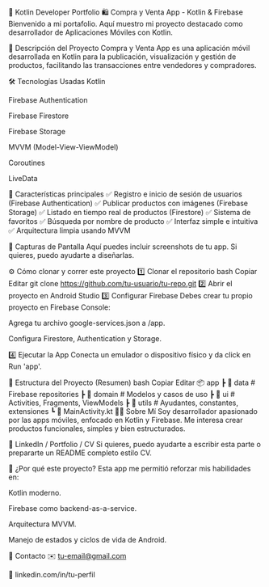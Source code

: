 📱 Kotlin Developer Portfolio
🛍️ Compra y Venta App - Kotlin & Firebase
Bienvenido a mi portafolio.
Aquí muestro mi proyecto destacado como desarrollador de Aplicaciones Móviles con Kotlin.

🚀 Descripción del Proyecto
Compra y Venta App es una aplicación móvil desarrollada en Kotlin para la publicación, visualización y gestión de productos, facilitando las transacciones entre vendedores y compradores.

🛠️ Tecnologías Usadas
Kotlin

Firebase Authentication

Firebase Firestore

Firebase Storage

MVVM (Model-View-ViewModel)

Coroutines

LiveData

🎯 Características principales
✅ Registro e inicio de sesión de usuarios (Firebase Authentication)
✅ Publicar productos con imágenes (Firebase Storage)
✅ Listado en tiempo real de productos (Firestore)
✅ Sistema de favoritos
✅ Búsqueda por nombre de producto
✅ Interfaz simple e intuitiva
✅ Arquitectura limpia usando MVVM

📸 Capturas de Pantalla
Aquí puedes incluir screenshots de tu app. Si quieres, puedo ayudarte a diseñarlas.

⚙️ Cómo clonar y correr este proyecto
1️⃣ Clonar el repositorio
bash
Copiar
Editar
git clone https://github.com/tu-usuario/tu-repo.git
2️⃣ Abrir el proyecto en Android Studio
3️⃣ Configurar Firebase
Debes crear tu propio proyecto en Firebase Console:

Agrega tu archivo google-services.json a /app.

Configura Firestore, Authentication y Storage.

4️⃣ Ejecutar la App
Conecta un emulador o dispositivo físico y da click en Run 'app'.

📂 Estructura del Proyecto (Resumen)
bash
Copiar
Editar
📦 app
 ┣ 📂 data        # Firebase repositories
 ┣ 📂 domain      # Modelos y casos de uso
 ┣ 📂 ui          # Activities, Fragments, ViewModels
 ┣ 📂 utils       # Ayudantes, constantes, extensiones
 ┗ 📜 MainActivity.kt
👨‍💻 Sobre Mí
Soy desarrollador apasionado por las apps móviles, enfocado en Kotlin y Firebase. Me interesa crear productos funcionales, simples y bien estructurados.

📎 LinkedIn / Portfolio / CV
Si quieres, puedo ayudarte a escribir esta parte o prepararte un README completo estilo CV.

📌 ¿Por qué este proyecto?
Esta app me permitió reforzar mis habilidades en:

Kotlin moderno.

Firebase como backend-as-a-service.

Arquitectura MVVM.

Manejo de estados y ciclos de vida de Android.

📨 Contacto
✉️ tu-email@gmail.com

🔗 linkedin.com/in/tu-perfil

